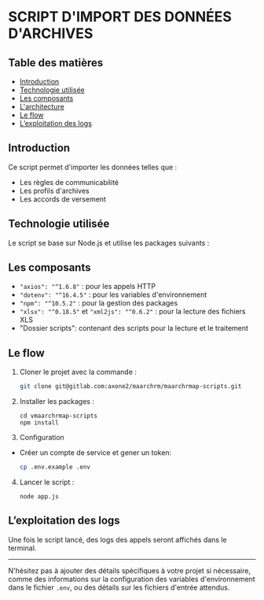 
# SCRIPT D'IMPORT DES DONNÉES D'ARCHIVES

## Table des matières

- [Introduction](#introduction)
- [Technologie utilisée](#technologie-utilisée)
- [Les composants](#les-composants)
- [L'architecture](#larchitecture)
- [Le flow](#le-flow)
- [L’exploitation des logs](#lexploitation-des-logs)

## Introduction
Ce script permet d'importer les données telles que :
- Les règles de communicabilité
- Les profils d'archives
- Les accords de versement

## Technologie utilisée
Le script se base sur Node.js et utilise les packages suivants :

## Les composants
- `"axios": "^1.6.8"` : pour les appels HTTP
- `"dotenv": "^16.4.5"` : pour les variables d'environnement
- `"npm": "^10.5.2"` : pour la gestion des packages
- `"xlsx": "^0.18.5"` et `"xml2js": "^0.6.2"` : pour la lecture des fichiers XLS
- "Dossier scripts": contenant des scripts pour la lecture et le traitement 

## Le flow
1. Cloner le projet avec la commande :
   ```sh
   git clone git@gitlab.com:axone2/maarchrm/maarchrmap-scripts.git
   ```

2. Installer les packages :
   ```shell
   cd vmaarchrmap-scripts
   npm install
   ```
3. Configuration

- Créer un compte de service et gener un token:
   ```sh
   cp .env.example .env
   ```

4. Lancer le script :
   ```shell
   node app.js
   ```

## L’exploitation des logs
Une fois le script lancé, des logs des appels seront affichés dans le terminal.

---

N'hésitez pas à ajouter des détails spécifiques à votre projet si nécessaire, comme des informations sur la configuration des variables d'environnement dans le fichier `.env`, ou des détails sur les fichiers d'entrée attendus.